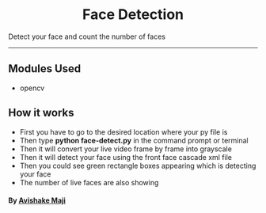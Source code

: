 
<h1 align="center"> Face Detection</h1>
Detect your face and count the number of faces

---------------------------------------------------------------------

## Modules Used
- opencv


## How it works
-  First you have to go to the desired location where your py file is
-  Then type **python face-detect.py** in the command prompt or terminal
- Then it will convert your live video frame by frame into grayscale
- Then it will detect your face using the front face cascade xml file
- Then you could see green rectangle boxes appearing which is detecting your face
- The number of live faces are also showing

#### By [Avishake Maji](https://github.com/Avishake007) 
